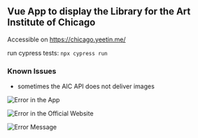 
## Vue App to display the Library for the Art Institute of Chicago

Accessible on https://chicago.yeetin.me/

run cypress tests: `npx cypress run`

### Known Issues

- sometimes the AIC API does not deliver images

![Error in the App](https://i.imgur.com/8SeuRUO.png)

![Error in the Official Website](https://i.imgur.com/QjdtSFh.jpeg)

![Error Message](https://i.imgur.com/CcsRGR8.png)
